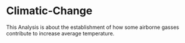 # Climatic-Change
This Analysis is about the establishment of how some airborne gasses contribute to increase average temperature.
